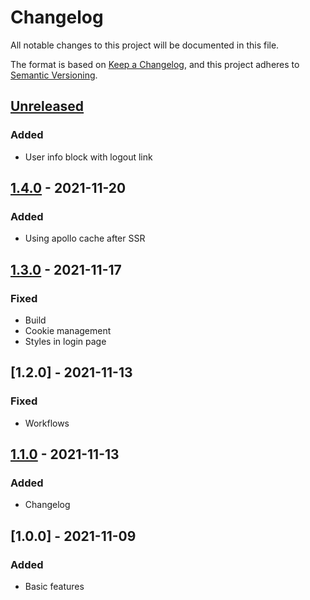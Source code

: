 # Changelog

All notable changes to this project will be documented in this file.

The format is based on [Keep a Changelog](https://keepachangelog.com/en/1.0.0/),
and this project adheres to [Semantic Versioning](https://semver.org/spec/v2.0.0.html).

## [Unreleased]

### Added

-   User info block with logout link

## [1.4.0] - 2021-11-20

### Added

-   Using apollo cache after SSR

## [1.3.0] - 2021-11-17

### Fixed

-   Build
-   Cookie management
-   Styles in login page

## [1.2.0] - 2021-11-13

### Fixed

-   Workflows

## [1.1.0] - 2021-11-13

### Added

-   Changelog

## [1.0.0] - 2021-11-09

### Added

-   Basic features

[Unreleased]: https://github.com/baarsa/opera-guide-typegraphql/compare/1.4.0...HEAD

[1.4.0]: https://github.com/baarsa/opera-guide-typegraphql/compare/1.3.0...1.4.0

[1.3.0]: https://github.com/baarsa/opera-guide-typegraphql/compare/1.2.0...1.3.0

[1.1.0]: https://github.com/baarsa/opera-guide-typegraphql/compare/1.0.0...1.1.0
